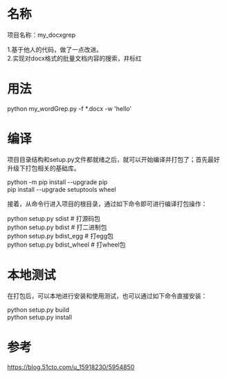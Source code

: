 # 名称
项目名称：my_docxgrep  

1.基于他人的代码，做了一点改进。  
2.实现对docx格式的批量文档内容的搜索，并标红

# 用法
python my_wordGrep.py  -f *.docx -w 'hello'

# 编译

项目目录结构和setup.py文件都就绪之后，就可以开始编译并打包了；首先最好升级下打包相关的基础库。  

python -m pip install --upgrade pip  
pip install --upgrade setuptools wheel  

接着，从命令行进入项目的根目录，通过如下命令即可进行编译打包操作：  

python setup.py sdist       # 打源码包  
python setup.py bdist       # 打二进制包  
python setup.py bdist_egg       # 打egg包  
python setup.py bdist_wheel     # 打wheel包  

# 本地测试
在打包后，可以本地进行安装和使用测试，也可以通过如下命令直接安装：  

python setup.py build  
python setup.py install  

# 参考
https://blog.51cto.com/u_15918230/5954850  
